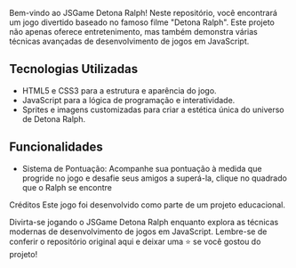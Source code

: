 Bem-vindo ao JSGame Detona Ralph! Neste repositório, você encontrará um jogo divertido baseado no famoso filme "Detona Ralph". Este projeto não apenas oferece entretenimento, mas também demonstra várias técnicas avançadas de desenvolvimento de jogos em JavaScript.

## Tecnologias Utilizadas
* HTML5 e CSS3 para a estrutura e aparência do jogo.
* JavaScript para a lógica de programação e interatividade.
* Sprites e imagens customizadas para criar a estética única do universo de Detona Ralph.

## Funcionalidades
* Sistema de Pontuação: Acompanhe sua pontuação à medida que progride no jogo e desafie seus amigos a superá-la, clique no quadrado que o Ralph se encontre

Créditos
Este jogo foi desenvolvido como parte de um projeto educacional.

Divirta-se jogando o JSGame Detona Ralph enquanto explora as técnicas modernas de desenvolvimento de jogos em JavaScript. Lembre-se de conferir o repositório original aqui e deixar uma ⭐️ se você gostou do projeto!
